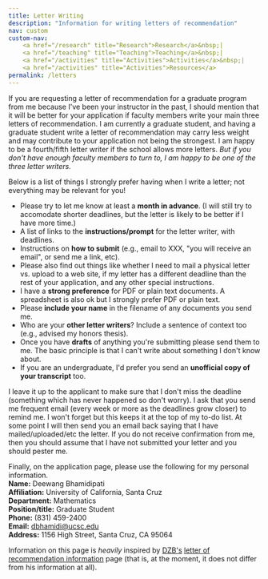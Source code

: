 ```yaml
---
title: Letter Writing
description: "Information for writing letters of recommendation"
nav: custom
custom-nav: 
    <a href="/research" title="Research">Research</a>&nbsp;|
    <a href="/teaching" title="Teaching">Teaching</a>&nbsp;|
    <a href="/activities" title="Activities">Activities</a>&nbsp;|
    <a href="/activities" title="Activities">Resources</a>
permalink: /letters
---
```


If you are requesting a letter of recommendation for a graduate program from me because I've been your instructor in the past, I should mention that it will be better for your application if faculty members write your main three letters of recommendation. I am currently a graduate student, and having a graduate student write a letter of recommendation may carry less weight and may contribute to your application not being the strongest. I am happy to be a fourth/fifth letter writer if the school allows more letters. <em> But if you don't have enough faculty members to turn to, I am happy to be one of the three letter writers.</em><br>

Below is a list of things I strongly prefer having when I write a letter; not everything may be relevant for you!
<ul>
    <li> Please try to let me know at least a <b>month in advance</b>. (I will still try to accomodate shorter deadlines, but the letter is likely to be better if I have more time.) </li>
    <li> A list of links to the <b>instructions/prompt</b> for the letter writer, with deadlines. </li>
    <li> Instructions on <b>how to submit</b> (e.g., email to XXX, "you will receive an email", or send me a link, etc). </li>
    <li> Please also find out things like whether I need to mail a physical letter vs. upload to a web site, if my letter has a different deadline than the rest of your application, and any other special instructions. </li>
    <li> I have a <b>strong preference</b> for PDF or plain text documents. A spreadsheet is also ok but I strongly prefer PDF or plain text. </li>
    <li> Please <b>include your name</b> in the filename of any documents you send me. </li>
    <li> Who are your <b>other letter writers</b>? Include a sentence of context too (e.g., advised my honors thesis). </li>
    <li> Once you have <b>drafts</b> of anything you're submitting please send them to me. The basic principle is that I can't write about something I don't know about. </li>
    <li> If you are an undergraduate, I'd prefer you send an <b>unofficial copy of your transcript</b> too. </li>
</ul>

I leave it up to the applicant to make sure that I don't miss the deadline (something which has never happened so don't worry). I ask that you send me frequent email (every week or more as the deadlines grow closer) to remind me. I won't forget but this keeps it at the top of my to-do list. At some point I will then send you an email back saying that I have mailed/uploaded/etc the letter. If you do not receive confirmation from me, then you should assume that I have not submitted your letter and you should pester me.

Finally, on the application page, please use the following for my personal information.<br>
<b>Name:</b> Deewang Bhamidipati<br>
<b>Affiliation:</b> University of California, Santa Cruz<br>
<b>Department:</b> Mathematics<br>
<b>Position/title:</b> Graduate Student<br>
<b>Phone:</b> (831) 459-2400<br>
<b>Email:</b> dbhamidi@ucsc.edu<br>
<b>Address:</b> 1156 High Street, Santa Cruz, CA 95064<br>

Information on this page is <em>heavily</em> inspired by <a href="https://dmzb.github.io/">DZB's</a> <a href="https://dmzb.github.io/recommendations.html">letter of recommendation information</a> page (that is, at the moment, it does not differ from his information at all).